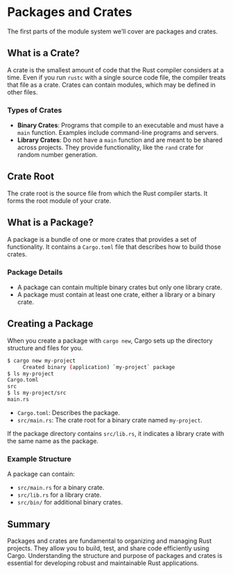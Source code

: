 # Packages and Crates

The first parts of the module system we’ll cover are packages and crates.

## What is a Crate?

A crate is the smallest amount of code that the Rust compiler considers at a time. Even if you run `rustc` with a single source code file, the compiler treats that file as a crate. Crates can contain modules, which may be defined in other files.

### Types of Crates

- **Binary Crates**: Programs that compile to an executable and must have a `main` function. Examples include command-line programs and servers.
- **Library Crates**: Do not have a `main` function and are meant to be shared across projects. They provide functionality, like the `rand` crate for random number generation.

## Crate Root

The crate root is the source file from which the Rust compiler starts. It forms the root module of your crate.

## What is a Package?

A package is a bundle of one or more crates that provides a set of functionality. It contains a `Cargo.toml` file that describes how to build those crates. 

### Package Details

- A package can contain multiple binary crates but only one library crate.
- A package must contain at least one crate, either a library or a binary crate.

## Creating a Package

When you create a package with `cargo new`, Cargo sets up the directory structure and files for you.

```sh
$ cargo new my-project
     Created binary (application) `my-project` package
$ ls my-project
Cargo.toml
src
$ ls my-project/src
main.rs
```

- `Cargo.toml`: Describes the package.
- `src/main.rs`: The crate root for a binary crate named `my-project`.

If the package directory contains `src/lib.rs`, it indicates a library crate with the same name as the package.

### Example Structure

A package can contain:
- `src/main.rs` for a binary crate.
- `src/lib.rs` for a library crate.
- `src/bin/` for additional binary crates.

## Summary

Packages and crates are fundamental to organizing and managing Rust projects. They allow you to build, test, and share code efficiently using Cargo. Understanding the structure and purpose of packages and crates is essential for developing robust and maintainable Rust applications.